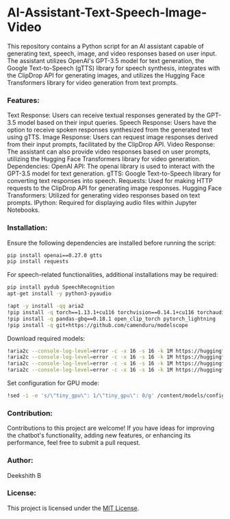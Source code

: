 # AI-Assistant-Text-Speech-Image-Video

This repository contains a Python script for an AI assistant capable of generating text, speech, image, and video responses based on user input. The assistant utilizes OpenAI's GPT-3.5 model for text generation, the Google Text-to-Speech (gTTS) library for speech synthesis, integrates with the ClipDrop API for generating images, and utilizes the Hugging Face Transformers library for video generation from text prompts.

### Features:
Text Response: Users can receive textual responses generated by the GPT-3.5 model based on their input queries.
Speech Response: Users have the option to receive spoken responses synthesized from the generated text using gTTS.
Image Response: Users can request image responses derived from their input prompts, facilitated by the ClipDrop API.
Video Response: The assistant can also provide video responses based on user prompts, utilizing the Hugging Face Transformers library for video generation.
Dependencies:
OpenAI API: The openai library is used to interact with the GPT-3.5 model for text generation.
gTTS: Google Text-to-Speech library for converting text responses into speech.
Requests: Used for making HTTP requests to the ClipDrop API for generating image responses.
Hugging Face Transformers: Utilized for generating video responses based on text prompts.
IPython: Required for displaying audio files within Jupyter Notebooks.

### Installation:
Ensure the following dependencies are installed before running the script:
```bash
pip install openai==0.27.0 gtts
pip install requests
```
For speech-related functionalities, additional installations may be required:
```bash
pip install pydub SpeechRecognition
apt-get install -y python3-pyaudio
```

```bash
!apt -y install -qq aria2
!pip install -q torch==1.13.1+cu116 torchvision==0.14.1+cu116 torchaudio==0.13.1 torchtext==0.14.1 torchdata==0.5.1 --extra-index-url https://download.pytorch.org/whl/cu116 -U
!pip install -q pandas-gbq==0.18.1 open_clip_torch pytorch_lightning
!pip install -q git+https://github.com/camenduru/modelscope
```
Download required models:
```bash
!aria2c --console-log-level=error -c -x 16 -s 16 -k 1M https://huggingface.co/kabachuha/modelscope-damo-text2video-pruned-weights/resolve/main/VQGAN_autoencoder.pth -d /content/models -o VQGAN_autoencoder.pth
!aria2c --console-log-level=error -c -x 16 -s 16 -k 1M https://huggingface.co/kabachuha/modelscope-damo-text2video-pruned-weights/resolve/main/open_clip_pytorch_model.bin -d /content/models -o open_clip_pytorch_model.bin
!aria2c --console-log-level=error -c -x 16 -s 16 -k 1M https://huggingface.co/kabachuha/modelscope-damo-text2video-pruned-weights/resolve/main/text2video_pytorch_model.pth -d /content/models -o text2video_pytorch_model.pth
!aria2c --console-log-level=error -c -x 16 -s 16 -k 1M https://huggingface.co/kabachuha/modelscope-damo-text2video-pruned-weights/raw/main/configuration.json -d /content/models -o configuration.json
```
Set configuration for GPU mode:
```bash
!sed -i -e 's/\"tiny_gpu\": 1/\"tiny_gpu\": 0/g' /content/models/configuration.json
```

### Contribution:

Contributions to this project are welcome! If you have ideas for improving the chatbot's functionality, adding new features, or enhancing its performance, feel free to submit a pull request.

### Author:

Deekshith B

### License:

This project is licensed under the [MIT License](LICENSE).





